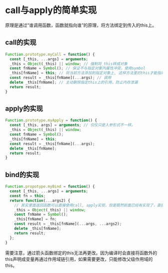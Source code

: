 # call与apply的简单实现

[tag]:记录|js
[create]:2020-07-30

原理是通过“谁调用函数，函数就指向谁”的原理，将方法绑定到传入的this上。

## call的实现

```javascript
Function.prototype.myCall = function() {
  const [_this, ...args] = arguments;
  _this = Object(_this) || window; // 强制将_this转成对象
  const fnName = Symbol(); // 保证不与指定对象内属性冲突，使用symbol
  _this[fnName] = this; // 将当前方法添加到指定对象上, 这样方法里的this才能指向该对象
  const result = _this[fnName](...args); // 调用
  delete _this[fnName]; // 主动删除指定this上的引用，防止内存泄漏
  return result;
}
```

## apply的实现

```javascript
Function.prototype.myApply = function() {
  const [_this, args] = arguments; // 仅仅只是入参形式不一样。
  _this = Object(_this) || window;
  const fnName = Symbol();
  _this[fnName] = this;
  const result = _this[fnName](...args);
  delete _this[fnName];
  return result;
}
```

## bind的实现

```javascript
Function.propotype.myBind = function() {
  const [_this, ...args] = arguments;
  const fn = this;
  return function(...args2) {
    // 其实里面返回函数可以直接使用call, apply实现，但是既然前面已经有实现了，直接用实现也可以。
    _this = Object(_this) || window;
    const fnName = Symbol();
    _this[fnName] = fn;
    const result = _this[fnName](...args, ...args2);
    delete _this[fnName];
    return result;
  };
}
```

需要注意，通过箭头函数绑定的this无法再更改。因为编译时会直接将函数外的this声明成变量再通过作用域链引用，如果需要更改，只能修改父级作用域的this。
